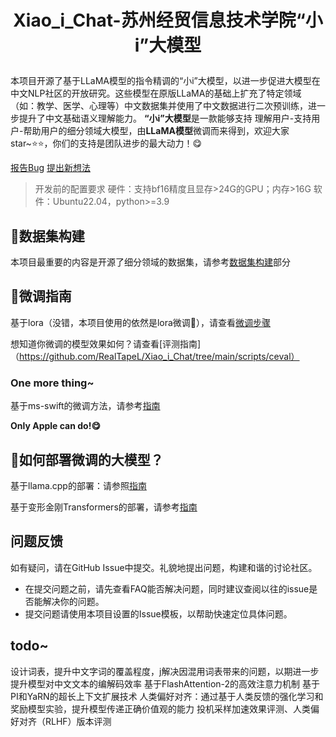 # <p align="center">Xiao_i_Chat-苏州经贸信息技术学院“小i”大模型</p>
本项目开源了基于LLaMA模型的指令精调的“小i”大模型，以进一步促进大模型在中文NLP社区的开放研究。这些模型在原版LLaMA的基础上扩充了特定领域（如：教学、医学、心理等）中文数据集并使用了中文数据进行二次预训练，进一步提升了中文基础语义理解能力。
**“小i”大模型**是一款能够支持 理解用户-支持用户-帮助用户的细分领域大模型，由**LLaMA模型**微调而来得到，欢迎大家star~⭐⭐，你们的支持是团队进步的最大动力！😋

[报告Bug](https://github.com/RealTapeL/Xiao_i_Chat/issues) [提出新想法](https://github.com/RealTapeL/Xiao_i_Chat/issues)

>开发前的配置要求
硬件：支持bf16精度且显存>24G的GPU；内存>16G
软件：Ubuntu22.04，python>=3.9

## 🐙数据集构建
本项目最重要的内容是开源了细分领域的数据集，请参考[数据集构建](https://github.com/RealTapeL/Xiao_i_Chat/tree/main/data)部分

## 🐨微调指南
基于lora（没错，本项目使用的依然是lora微调🤗），请查看[微调步骤](https://github.com/RealTapeL/Xiao_i_Chat/blob/main/scripts/training/Readme_sft.md)

想知道你微调的模型效果如何？请查看[评测指南]（https://github.com/RealTapeL/Xiao_i_Chat/tree/main/scripts/ceval）
### **One more thing~**
基于ms-swift的微调方法，请参考[指南](https://github.com/RealTapeL/Xiao_i_Chat/blob/main/scripts/training/ms-Swift/Readme.md)

**Only Apple can do!😋**

## 🦊如何部署微调的大模型？

基于llama.cpp的部署：请参照[指南](https://github.com/RealTapeL/Xiao_i_Chat/tree/main/scripts/llama.cpp)

基于变形金刚Transformers的部署，请参考[指南](https://github.com/RealTapeL/Xiao_i_Chat/tree/main/scripts/transformers)

## 问题反馈

如有疑问，请在GitHub Issue中提交。礼貌地提出问题，构建和谐的讨论社区。

- 在提交问题之前，请先查看FAQ能否解决问题，同时建议查阅以往的issue是否能解决你的问题。
- 提交问题请使用本项目设置的Issue模板，以帮助快速定位具体问题。

## todo~
设计词表，提升中文字词的覆盖程度，j解决因混用词表带来的问题，以期进一步提升模型对中文文本的编解码效率
基于FlashAttention-2的高效注意力机制
基于PI和YaRN的超长上下文扩展技术
人类偏好对齐：通过基于人类反馈的强化学习和奖励模型实验，提升模型传递正确价值观的能力
投机采样加速效果评测、人类偏好对齐（RLHF）版本评测
